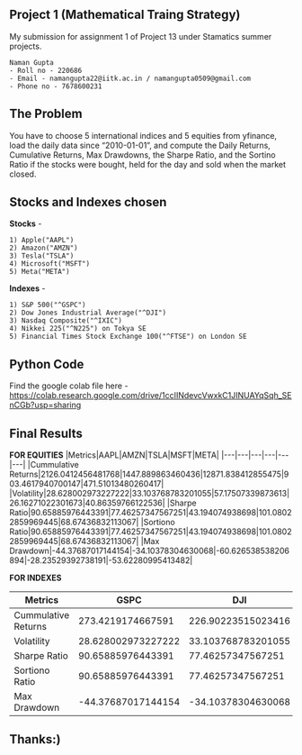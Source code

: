 
## Project 1 (Mathematical Traing Strategy)

My submission for assignment 1 of Project 13 under Stamatics summer projects.

 
    Naman Gupta
    - Roll no - 220686
    - Email - namangupta22@iitk.ac.in / namangupta0509@gmail.com
    - Phone no - 7678600231


## The Problem
You have to choose 5 international indices and 5 equities from yfinance, load the daily data since “2010-01-01”, and compute the Daily Returns, Cumulative Returns, Max Drawdowns, the Sharpe Ratio, and the Sortino Ratio if the stocks were bought, held for the day and sold when the market closed.
## Stocks and Indexes chosen
**Stocks** - 
```
1) Apple("AAPL")
2) Amazon("AMZN")
3) Tesla("TSLA")
4) Microsoft("MSFT")
5) Meta("META")
```
**Indexes** - 
```
1) S&P 500("^GSPC")
2) Dow Jones Industrial Average("^DJI")
3) Nasdaq Composite("^IXIC")
4) Nikkei 225("^N225") on Tokya SE
5) Financial Times Stock Exchange 100("^FTSE") on London SE
```
## Python Code

Find the google colab file here - 
https://colab.research.google.com/drive/1ccIINdevcVwxkC1JINUAYqSqh_SEnCGb?usp=sharing
## Final Results

**FOR EQUITIES**
|Metrics|AAPL|AMZN|TSLA|MSFT|META|
|---|---|---|---|---|---|
|Cummulative Returns|2126\.0412456481768|1447\.889863460436|12871\.838412855475|903\.4617940700147|471\.51013480260417|
|Volatility|28\.628002973227222|33\.103768783201055|57\.17507339873613|26\.16271022301673|40\.86359766122536|
|Sharpe Ratio|90\.65885976443391|77\.46257347567251|43\.194074938698|101\.08022859969445|68\.67436832113067|
|Sortiono Ratio|90\.65885976443391|77\.46257347567251|43\.194074938698|101\.08022859969445|68\.67436832113067|
|Max Drawdown|-44\.37687017144154|-34\.10378304630068|-60\.626538538206894|-28\.23529392738191|-53\.62280995413482|

**FOR INDEXES**

|Metrics|GSPC|DJI|IXIC|N225|FTSE|
|---|---|---|---|---|---|
|Cummulative Returns|273\.4219174667591|226\.90223515023416|432\.8856022455222|171\.99090497722563|45\.404501092812225|
|Volatility|28\.628002973227222|33\.103768783201055|57\.17507339873613|26\.16271022301673|40\.86359766122536|
|Sharpe Ratio|90\.65885976443391|77\.46257347567251|43\.194074938698|101\.08022859969445|68\.67436832113067|
|Sortiono Ratio|90\.65885976443391|77\.46257347567251|43\.194074938698|101\.08022859969445|68\.67436832113067|
|Max Drawdown|-44\.37687017144154|-34\.10378304630068|-60\.626538538206894|-28\.23529392738191|-53\.62280995413482|


## Thanks:)
